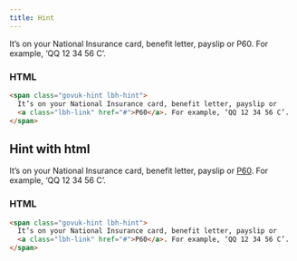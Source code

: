 ```yaml
---
title: Hint
---
```


<span class="govuk-hint lbh-hint">
  It’s on your National Insurance card, benefit letter, payslip or P60.
For example, ‘QQ 12 34 56 C’.
</span>

### HTML

```html
<span class="govuk-hint lbh-hint">
  It’s on your National Insurance card, benefit letter, payslip or
  <a class="lbh-link" href="#">P60</a>. For example, ‘QQ 12 34 56 C’.
</span>
```

## Hint with html

<span class="govuk-hint lbh-hint">
  It’s on your National Insurance card, benefit letter, payslip or
  <a class="lbh-link" href="#">P60</a>. For example, ‘QQ 12 34 56 C’.
</span>

### HTML

```html
<span class="govuk-hint lbh-hint">
  It’s on your National Insurance card, benefit letter, payslip or
  <a class="lbh-link" href="#">P60</a>. For example, ‘QQ 12 34 56 C’.
</span>
```
